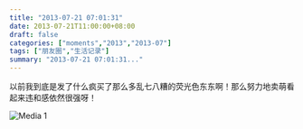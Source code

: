 ```yaml
---
title: "2013-07-21 07:01:31"
date: 2013-07-21T11:00:00+08:00
draft: false
categories: ["moments","2013","2013-07"]
tags: ["朋友圈","生活记录"]
summary: "2013-07-21 07:01:31..."
---
```


以前我到底是发了什么疯买了那么多乱七八糟的荧光色东东啊！那么努力地卖萌看起来违和感依然很强呀！

![Media 1](/Moments/photos/2013-07-21/201307210701310.jpg)
